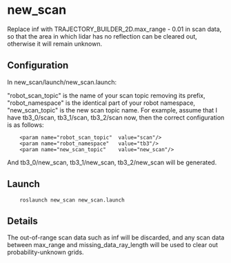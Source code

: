 # new_scan
Replace inf with TRAJECTORY_BUILDER_2D.max_range - 0.01 in scan data, 
so that the area in which lidar has no reflection can be cleared out, 
otherwise it will remain unknown.

Configuration
---
In new_scan/launch/new_scan.launch:

"robot_scan_topic" is the name of your scan topic removing its prefix,
"robot_namespace"  is the identical part of your robot namespace,
"new_scan_topic"   is the new scan topic name.
For example, assume that I have tb3_0/scan, tb3_1/scan, tb3_2/scan now,
then the correct configuration is as follows:
```
	<param name="robot_scan_topic"  value="scan"/>
	<param name="robot_namespace"   value="tb3"/>
	<param name="new_scan_topic"    value="new_scan"/>
```
And tb3_0/new_scan, tb3_1/new_scan, tb3_2/new_scan will be generated.


Launch
---

```
	roslaunch new_scan new_scan.launch 
```

Details
---
The out-of-range scan data such as inf will be discarded, and any scan data 
between max_range and missing_data_ray_length will be used to clear out 
probability-unknown grids.
